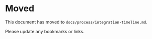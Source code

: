 # Moved

This document has moved to `docs/process/integration-timeline.md`.

Please update any bookmarks or links.